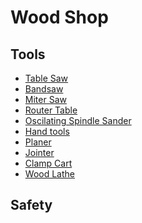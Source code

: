 # Wood Shop

## Tools
* [Table Saw](Saw-Stop-Table-Saw)
* [Bandsaw](Kity-613-Bandsaw)
* [Miter Saw]()
* [Router Table]()
* [Oscilating Spindle Sander]()
* [Hand tools]()
* [Planer]()
* [Jointer]()
* [Clamp Cart]()
* [Wood Lathe]()

## Safety
